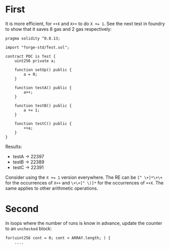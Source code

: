 # First

It is more efficient, for `++X` and `X++` to do `X += 1`. See the next test in foundry to show that it saves 8 gas and 2 gas respectively:

```
pragma solidity ^0.8.13;

import "forge-std/Test.sol";

contract POC is Test {
    uint256 private a;

    function setUp() public {
        a = 0;
    }

    function testA() public {
        a++;
    }

    function testB() public {
        a += 1;
    }

    function testC() public {
        ++a;
    }
}
```

Results:

- testA -> 22397
- testB -> 22389
- testC -> 22391

Consider using the `X += 1` version everywhere. The RE can be `[^ \+]*\+\+` for the occurrences of `X++` and `\+\+[^ \)]*` for the occurrences of `++X`. The same applies to other arithmetic operations.

# Second

In loops where the number of runs is know in advance, update the counter to an `unchecked` block:

```
for(uint256 cont = 0; cont < ARRAY.length; ) {
    ....
